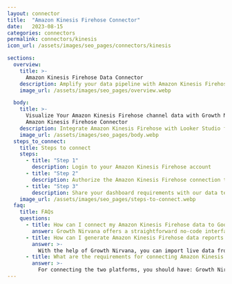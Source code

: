 ```yaml
---
layout: connector
title:  "Amazon Kinesis Firehose Connector"
date:   2023-08-15
categories: connectors
permalink: connectors/kinesis
icon_url: /assets/images/seo_pages/connectors/kinesis

sections:
  overview:
    title: >-
      Amazon Kinesis Firehose Data Connector
    description: Amplify your data pipeline with Amazon Kinesis Firehose integration. Seamlessly channel real-time data streams into Looker Studio's analytical engine, uncovering insights that drive immediate and informed decisions.
    image_url: /assets/images/seo_pages/overview.webp

  body:
    title: >-
      Visualize Your Amazon Kinesis Firehose channel data with Growth Nirvana's
      Amazon Kinesis Firehose Connector
    description: Integrate Amazon Kinesis Firehose with Looker Studio for a real-time data experience that fuels instant decision-making.
    image_url: /assets/images/seo_pages/body.webp
  steps_to_connect:
    title: Steps to connect
    steps:
      - title: "Step 1"
        description: Login to your Amazon Kinesis Firehose account
      - title: "Step 2"
        description: Authorize the Amazon Kinesis Firehose connection to send data to Growth Nirvana
      - title: "Step 3"
        description: Share your dashboard requirements with our data team. We will build the report for you.
    image_url: /assets/images/seo_pages/steps-to-connect.webp
  faq:
    title: FAQs
    questions:
      - title: How can I connect my Amazon Kinesis Firehose data to Google Data Studio/Looker Studio?
        answer: Growth Nirvana offers a straightforward no-code interface to connect to Amazon Kinesis Firehose data sources.
      - title: How can I generate Amazon Kinesis Firehose data reports in Looker Studio?
        answer: >-
          With the help of Growth Nirvana, you can import live data from Amazon Kinesis Firehose into Looker Studio. These data can be viewed in charts, tables, and dashboards to generate branded reports that can be shared instantly.
      - title: What are the requirements for connecting Amazon Kinesis Firehose and Looker Studio?
        answer: >-
          For connecting the two platforms, you should have: Growth Nirvana Account and Amazon Kinesis Firehose Ads Account
---
```


